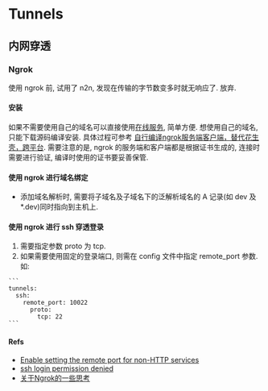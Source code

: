 # Tunnels

## 内网穿透
### Ngrok
使用 ngrok 前, 试用了 n2n, 发现在传输的字节数变多时就无响应了. 放弃.

#### 安装
如果不需要使用自己的域名可以直接使用[在线服务](https://ngrok.com/), 简单方便.
想使用自己的域名, 只能下载源码编译安装. 具体过程可参考 [自行编译ngrok服务端客户端，替代花生壳，跨平台](http://ekan001.com/article/38). 需要注意的是, ngrok 的服务端和客户端都是根据证书生成的, 连接时需要进行验证, 编译时使用的证书要妥善保管.

#### 使用 ngrok 进行域名绑定
* 添加域名解析时, 需要将子域名及子域名下的泛解析域名的 A 记录(如 dev 及 *.dev)同时指向到主机上.

#### 使用 ngrok 进行 ssh 穿透登录
  1. 需要指定参数 proto 为 tcp.
  2. 如果需要使用固定的登录端口, 则需在 config 文件中指定 remote_port 参数. 如:
    
    ```
    tunnels:
      ssh:
        remote_port: 10022
          proto:
            tcp: 22
    ```               
    
#### Refs
* [Enable setting the remote port for non-HTTP services](https://github.com/inconshreveable/ngrok/issues/42)
* [ssh login permission denied](https://github.com/inconshreveable/ngrok/issues/145)
* [关于Ngrok的一些思考](http://my.oschina.net/atanl/blog/371556)